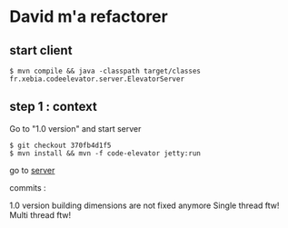# David m'a refactorer

## start client

    $ mvn compile && java -classpath target/classes fr.xebia.codeelevator.server.ElevatorServer

## step 1 : context

Go to "1.0 version" and start server

    $ git checkout 370fb4d1f5
    $ mvn install && mvn -f code-elevator jetty:run

go to [server](http://localhost:8080)

commits :

1.0 version
building dimensions are not fixed anymore
Single thread ftw!
Multi thread ftw!
